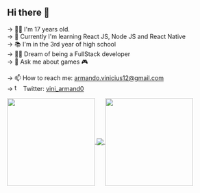 ## Hi there 👋

→ 👶🏻 I'm 17 years old. <br>
→ 🧠 Currently I'm learning React JS, Node JS and React Native <br>
→ 📚 I'm in the 3rd year of high school <br>
→ 👨‍🎓 Dream of being a FullStack developer <br>
→ 💬 Ask me about games 🎮 <br>

→ 📫 How to reach me: armando.vinicius12@gmail.com <br>
→ <img src="https://cdn2.iconfinder.com/data/icons/metro-uinvert-dock/256/Twitter_NEW.png" alt="twitter logo" width="16px"></img> Twitter: [vini_armand0](https://twitter.com/vini_armand0)

<div>
  <a href="https://github.com/ArmandoVinicius/ArmandoVinicius">
    <img align="center" height="205px" src="https://github-readme-stats.vercel.app/api?username=ArmandoVinicius&count_private=true&show_icons=true&hide_rank=true&custom_title=Status do meu GitHub&theme=dark" /><!--GitHub stats Card-->
  </a>
  <a href="https://github.com/ArmandoVinicius/ArmandoVinicius">
    <img align="center" src="https://github-readme-stats.vercel.app/api/top-langs/?username=ArmandoVinicius&langs_count=3&custom_title=Linguagens mais usadas&theme=dark" /><!--Language Card-->
  </a>
  <a href="https://wakatime.com/@Raandom_">
    <img align="center" height="205px" src="https://github-readme-stats.vercel.app/api/wakatime?username=Raandom_&theme=dark&custom_title=Tempo de 'coding' em cada linguagem" /><!--Wakatime Card-->
  </a>
</div>

<!--
**ArmandoVinicius/ArmandoVinicius** is a ✨ _special_ ✨ repository because its `README.md` (this file) appears on your GitHub profile.

Here are some ideas to get you started:

- 🔭 I’m currently working on ...
- 👯 I’m looking to collaborate on ...
- 🤔 I’m looking for help with ...
- 😄 Pronouns: ...

-->
